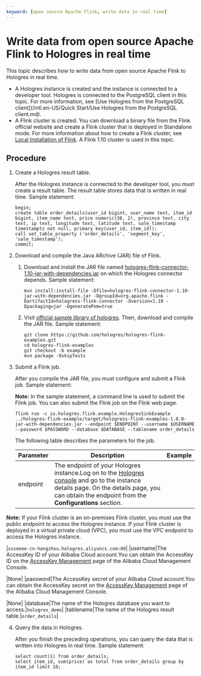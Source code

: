 ```yaml
---
keyword: [open source Apache Flink, write data in real time]
---
```


# Write data from open source Apache Flink to Hologres in real time

This topic describes how to write data from open source Apache Flink to Hologres in real time.

-   A Hologres instance is created and the instance is connected to a developer tool. Hologres is connected to the PostgreSQL client in this topic. For more information, see [Use Hologres from the PostgreSQL client](/intl.en-US/Quick Start/Use Hologres from the PostgreSQL client.md).
-   A Flink cluster is created. You can download a binary file from the Flink official website and create a Flink cluster that is deployed in Standalone mode. For more information about how to create a Flink cluster, see [Local Installation of Flink](https://ci.apache.org/projects/flink/flink-docs-release-1.11/try-flink/local_installation.html). A Flink 1.10 cluster is used in this topic.

## Procedure

1.  Create a Hologres result table.

    After the Hologres instance is connected to the developer tool, you must create a result table. The result table stores data that is written in real time. Sample statement:

    ```
    begin;
    create table order_details(user_id bigint, user_name text, item_id bigint, item_name text, price numeric(38, 2), province text, city text, ip text, longitude text, latitude text, sale_timestamp timestamptz not null, primary key(user_id, item_id));
    call set_table_property ('order_details', 'segment_key', 'sale_timestamp');
    commit;
    ```

2.  Download and compile the Java ARchive \(JAR\) file of Flink.

    1.  Download and install the JAR file named [hologres-flink-connector-1.10-jar-with-dependencies.jar](https://docs-aliyun.cn-hangzhou.oss.aliyun-inc.com/assets/attach/171614/cn_zh/1612665223522/hologres-flink-connector-1.10-jar-with-dependencies.jar) on which the Hologres connector depends. Sample statement:

        ```
        mvn install:install-file -Dfile=hologres-flink-connector-1.10-jar-with-dependencies.jar -DgroupId=org.apache.flink -DartifactId=hologress-flink-connector -Dversion=1.10 -Dpackaging=jar -DgeneratePom=true
        ```

    2.  Visit [official sample library of hologres](https://github.com/hologres/hologres-flink-examples). Then, download and compile the JAR file. Sample statement:

        ```
        git clone https://github.com/hologres/hologres-flink-examples.git
        cd hologres-flink-examples
        git checkout -b example
        mvn package -DskipTests
        ```

3.  Submit a Flink job.

    After you compile the JAR file, you must configure and submit a Flink job. Sample statement:

    **Note:** In the sample statement, a command line is used to submit the Flink job. You can also submit the Flink job on the Flink web page.

    ```
    flink run -c io.hologres.flink.example.HologresSinkExample ../hologres-flink-example/target/hologress-flink-examples-1.0.0-jar-with-dependencies.jar --endpoint $ENDPOINT --username $USERNAME --password $PASSWORD --database $DATABASE --tablename order_details
    ```

    The following table describes the parameters for the job.

    |Parameter|Description|Example|
    |---------|-----------|-------|
    |endpoint|The endpoint of your Hologres instance.Log on to the [Hologres console](https://hologram.console.aliyun.com/#/instance) and go to the instance details page. On the details page, you can obtain the endpoint from the **Configurations** section.

**Note:** If your Flink cluster is an on-premises Flink cluster, you must use the public endpoint to access the Hologres instance. If your Flink cluster is deployed in a virtual private cloud \(VPC\), you must use the VPC endpoint to access the Hologres instance.

|`ssseeee-cn-hangzhou.hologres.aliyuncs.com:80`|
    |username|The AccessKey ID of your Alibaba Cloud account.You can obtain the AccessKey ID on the [AccessKey Management](https://usercenter.console.aliyun.com/?spm=5176.2020520153.nav-right.dak.3bcf415dCWGUBj#/manage/ak) page of the Alibaba Cloud Management Console.

|None|
    |password|The AccessKey secret of your Alibaba Cloud account.You can obtain the AccessKey secret on the [AccessKey Management](https://usercenter.console.aliyun.com/?spm=5176.2020520153.nav-right.dak.3bcf415dCWGUBj#/manage/ak) page of the Alibaba Cloud Management Console.

|None|
    |database|The name of the Hologres database you want to access.|`hologres_demo`|
    |tablename|The name of the Hologres result table.|`order_details`|

4.  Query the data in Hologres.

    After you finish the preceding operations, you can query the data that is written into Hologres in real time. Sample statement:

    ```
    select count(1) from order_details;
    select item_id, sum(price) as total from order_details group by item_id limit 10;
    ```


